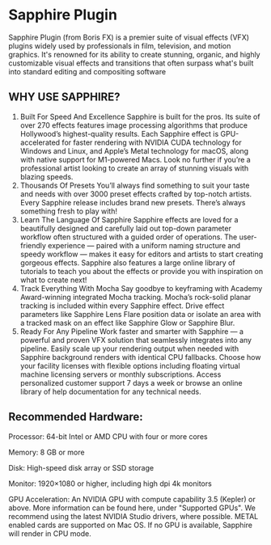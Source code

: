 # Sapphire Plugin
Sapphire Plugin (from Boris FX) is a premier suite of visual effects (VFX) plugins widely used by professionals in film, television, and motion graphics. It's renowned for its ability to create stunning, organic, and highly customizable visual effects and transitions that often surpass what's built into standard editing and compositing software

## WHY USE SAPPHIRE?
1. Built For Speed And Excellence
Sapphire is built for the pros. Its suite of over 270 effects features image processing algorithms that produce Hollywood’s highest-quality results. Each Sapphire effect is GPU-accelerated for faster rendering with NVIDIA CUDA technology for Windows and Linux, and Apple’s Metal technology for macOS, along with native support for M1-powered Macs. Look no further if you’re a professional artist looking to create an array of stunning visuals with blazing speeds.
2. Thousands Of Presets
You’ll always find something to suit your taste and needs with over 3000 preset effects crafted by top-notch artists. Every Sapphire release includes brand new presets. There’s always something fresh to play with!
3. Learn The Language Of Sapphire
Sapphire effects are loved for a beautifully designed and carefully laid out top-down parameter workflow often structured with a guided order of operations. The user-friendly experience — paired with a uniform naming structure and speedy workflow — makes it easy for editors and artists to start creating gorgeous effects. Sapphire also features a large online library of tutorials to teach you about the effects or provide you with inspiration on what to create next!
4. Track Everything With Mocha
Say goodbye to keyframing with Academy Award-winning integrated Mocha tracking. Mocha’s rock-solid planar tracking is included within every Sapphire effect. Drive effect parameters like Sapphire Lens Flare position data or isolate an area with a tracked mask on an effect like Sapphire Glow or Sapphire Blur.
5. Ready For Any Pipeline
Work faster and smarter with Sapphire — a powerful and proven VFX solution that seamlessly integrates into any pipeline. Easily scale up your rendering output when needed with Sapphire background renders with identical CPU fallbacks. Choose how your facility licenses with flexible options including floating virtual machine licensing servers or monthly subscriptions. Access personalized customer support 7 days a week or browse an online library of help documentation for any technical needs.
## Recommended Hardware:

Processor: 64-bit Intel or AMD CPU with four or more cores

Memory: 8 GB or more

Disk: High-speed disk array or SSD storage

Monitor: 1920×1080 or higher, including high dpi 4k monitors

GPU Acceleration: An NVIDIA GPU with compute capability 3.5 (Kepler) or above. More information can be found here, under "Supported GPUs". We recommend using the latest NVIDIA Studio drivers, where possible. METAL enabled cards are supported on Mac OS. If no GPU is available, Sapphire will render in CPU mode.
